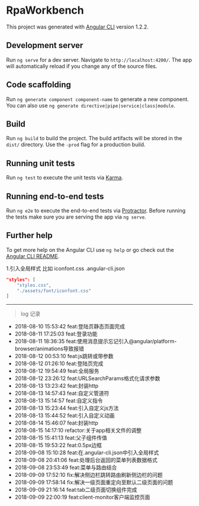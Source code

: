 # RpaWorkbench

This project was generated with [Angular CLI](https://github.com/angular/angular-cli) version 1.2.2.

## Development server

Run `ng serve` for a dev server. Navigate to `http://localhost:4200/`. The app will automatically reload if you change any of the source files.

## Code scaffolding

Run `ng generate component component-name` to generate a new component. You can also use `ng generate directive|pipe|service|class|module`.

## Build

Run `ng build` to build the project. The build artifacts will be stored in the `dist/` directory. Use the `-prod` flag for a production build.

## Running unit tests

Run `ng test` to execute the unit tests via [Karma](https://karma-runner.github.io).

## Running end-to-end tests

Run `ng e2e` to execute the end-to-end tests via [Protractor](http://www.protractortest.org/).
Before running the tests make sure you are serving the app via `ng serve`.

## Further help

To get more help on the Angular CLI use `ng help` or go check out the [Angular CLI README](https://github.com/angular/angular-cli/blob/master/README.md).


1.引入全局样式 比如 iconfont.css
.angular-cli.json
```json
"styles": [
    "styles.css",
    "./assets/font/iconfont.css"
]
```

****

> log 记录

* 2018-08-10 15:53:42 feat:登陆页静态页面完成
* 2018-08-11 17:25:03 feat:登录功能
* 2018-08-11 18:36:35 feat:使用消息提示忘记引入@angular/platform-browser/animations导致报错
* 2018-08-12 00:53:10 feat:js跳转或带参数
* 2018-08-12 01:26:10 feat:登陆页完成
* 2018-08-12 19:54:49 feat:全局服务
* 2018-08-12 23:26:12 feat:URLSearchParams格式化请求参数
* 2018-08-13 13:23:42 feat:封装http
* 2018-08-13 14:57:43 feat:自定义管道符
* 2018-08-13 15:14:57 feat:自定义指令
* 2018-08-13 15:23:44 feat:引入自定义js方法
* 2018-08-13 15:44:52 feat:引入自定义动画
* 2018-08-14 15:46:07 feat:封装http
* 2018-08-15 14:17:10 refactor:关于app相关文件的调整
* 2018-08-15 15:41:13 feat:父子组件传值
* 2018-08-15 19:53:22 feat:0.5px边框
* 2018-09-08 15:10:28 feat:在.angular-cli.json中引入全局样式
* 2018-09-08 20:41:06 feat:处理后台返回的菜单列表数据格式* 2018-09-08 23:53:49 feat:菜单与路由结合* 2018-09-09 17:52:10 fix:解决侧边栏跳转路由刷新侧边栏的问题* 2018-09-09 17:58:14 fix:解决一级页面重定向至默认二级页面的问题* 2018-09-09 21:16:14 feat:tab二级页面切换组件完成* 2018-09-09 22:00:19 feat:client-monitor客户端监控页面
